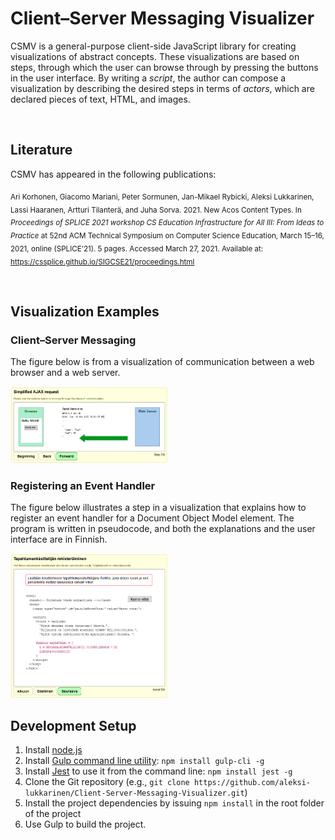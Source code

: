 # Client–Server Messaging Visualizer

CSMV is a general-purpose client-side JavaScript library for creating visualizations of abstract concepts. These visualizations are based on steps, through which the user can browse through by pressing the buttons in the user interface. By writing a *script*, the author can compose a visualization by describing the desired steps in terms of *actors*, which are declared pieces of text, HTML, and images.


<br/>

## Literature

CSMV has appeared in the following publications:

<sub>Ari Korhonen, Giacomo Mariani, Peter Sormunen, Jan-Mikael Rybicki, Aleksi Lukkarinen, Lassi Haaranen, Artturi Tilanterä, and Juha Sorva. 2021. New Acos Content Types. In *Proceedings of SPLICE 2021 workshop CS Education Infrastructure for All III: From Ideas to Practice* at 52nd ACM Technical Symposium on Computer Science Education, March 15–16, 2021, online (SPLICE’21). 5 pages. Accessed March 27, 2021. Available at: https://cssplice.github.io/SIGCSE21/proceedings.html</sub>



<br/>

## Visualization Examples

### Client–Server Messaging

The figure below is from a visualization of communication between a web browser and a web server.

<img src="doc/github/csmv-vis-ex-ajax-get.png" alt="" width="50%" height="50%" />


### Registering an Event Handler

The figure below illustrates a step in a visualization that explains how to register an event handler for a Document Object Model element. The program is written in pseudocode, and both the explanations and the user interface are in Finnish.

<img src="doc/github/csmv-vis-ex-edp.png" alt="" width="50%" height="50%" />



<br/>

## Development Setup

1. Install [node.js](https://nodejs.org/en/)
2. Install [Gulp command line utility](https://gulpjs.com/): `npm install gulp-cli -g`
3. Install [Jest](https://jestjs.io/) to use it from the command line: `npm install jest -g`
4. Clone the Git repository (e.g., `git clone https://github.com/aleksi-lukkarinen/Client-Server-Messaging-Visualizer.git`)
5. Install the project dependencies by issuing `npm install` in the root folder of the project
6. Use Gulp to build the project.
